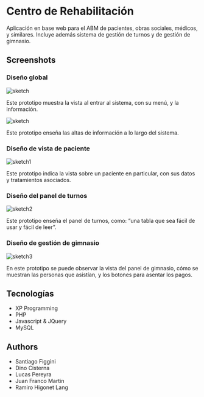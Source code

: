 # Centro de Rehabilitación

Aplicación en base web para el ABM de pacientes, obras sociales, médicos, y similares. Incluye además sistema de gestión de turnos y de gestión de gimnasio.

## Screenshots

### Diseño global

![sketch](https://user-images.githubusercontent.com/26223493/39285542-5050be38-48ef-11e8-99c8-831ef37f347a.png)

Este prototipo muestra la vista  al entrar al sistema, con su menú, y la información.

![sketch](https://user-images.githubusercontent.com/26223493/39285568-79757f06-48ef-11e8-8930-56ca494ee27d.png)

Este prototipo enseña las altas de información a lo largo del sistema.

### Diseño de vista de paciente

![sketch1](https://user-images.githubusercontent.com/26223493/39285660-2056a4da-48f0-11e8-9349-2910ca0cbf4e.png)

Este prototipo indica la vista sobre un paciente en particular, con sus datos y tratamientos asociados.

### Diseño del panel de turnos

![sketch2](https://user-images.githubusercontent.com/26223493/39285666-25f90950-48f0-11e8-9cc8-03ab37a3e4e1.png)

Este prototipo enseña el panel de turnos, como: “una tabla que sea fácil de usar y fácil de leer”.

### Diseño de gestión de gimnasio

![sketch3](https://user-images.githubusercontent.com/26223493/39285669-2c4afb06-48f0-11e8-9426-dd28b05db257.png)

En este prototipo se puede observar la vista del panel de gimnasio, cómo se muestran las personas que asistían, y los botones para asentar los pagos.

## Tecnologías

* XP Programming
* PHP
* Javascript & JQuery
* MySQL

## Authors

* Santiago Figgini
* Dino Cisterna
* Lucas Pereyra
* Juan Franco Martin
* Ramiro Higonet Lang
